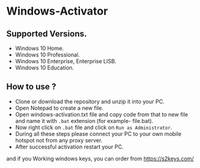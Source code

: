 # Windows-Activator

## Supported Versions.
- Windows 10 Home.
- Windows 10 Professional.
- Windows 10 Enterprise, Enterprise LISB.
- Windows 10 Education.

## How to use ?
- Clone or download the repository and unzip it into your PC.
- Open Notepad to create a new file.
- Open windows-activation.txt file and copy code from that to new file and name it with `.bat` extension (for example- file.bat).
- Now right click on `.bat` file and click on `Run as Administrator`.
- During all these steps please connect your PC to your own mobile hotspot not from any proxy server.
- After successful activation restart your PC.

and if you Working windows keys, you can order from https://s2keys.com/
